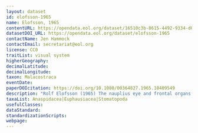 ```yaml
---
layout: dataset
id: elofsson-1965
name: Elofsson, 1965
contentURL: https://opendata.eol.org/dataset/16510c3b-8615-4492-9334-d0a6902de667/resource/f46e19b0-6a44-4c74-be6b-0d18731d2ac7/download/elofsson1965.zip
datasetDOI_URL: https://opendata.eol.org/dataset/elofsson-1965
contactName: Jen Hammock
contactEmail: secretariat@eol.org
license: CC0
traitList: visual system
higherGeography:
decimalLatitude:
decimalLongitude:
taxon: Malacostraca
eventDate:
paperDOIcitation: https://doi.org/10.1080/00364827.1965.10409549
description: "Rolf Elofsson (1965) The nauplius eye and frontal organs in malagostraca (crustacea), Sarsia, 19:1, 1-54, DOI: 10.1080/00364827.1965.10409549	https://doi.org/10.1080/00364827.1965.10409549"
taxaList: Anaspidacea|Euphausiacea|Stomatopoda
usefulClasses:
dataStandard:
standardizationScripts:
webpage:
---
```


